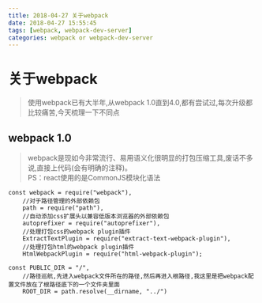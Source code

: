 ```yaml
---
title: 2018-04-27 关于webpack
date: 2018-04-27 15:55:45
tags: [webpack, webpack-dev-server]
categories: webpack or webpack-dev-server
---
```

# 关于webpack

> 使用webpack已有大半年,从webpack 1.0直到4.0,都有尝试过,每次升级都比较痛苦,今天梳理一下不同点

## webpack 1.0

> webpack是现如今非常流行、易用语义化很明显的打包压缩工具,废话不多说,直接上代码(会有明确的注释)。<br/>PS：react使用的是CommonJS模块化语法
       
    const webpack = require("webpack"),
        //对于路径管理的外部依赖包
        path = require("path"),
        //自动添加css扩展头以兼容低版本浏览器的外部依赖包
        autoprefixer = require("autoprefixer"),
        //处理打包css的webpack plugin插件
        ExtractTextPlugin = require("extract-text-webpack-plugin"),
        //处理打包html的webpack plugin插件
        HtmlWebpackPlugin = require("html-webpack-plugin");
    
    const PUBLIC_DIR = "/",
        //路径巡航,先进入webpack文件所在的路径,然后再进入根路径,我这里是把webpack配置文件放在了根路径底下的一个文件夹里面
        ROOT_DIR = path.resolve(__dirname, "../")
        
        
        

    
    
    
